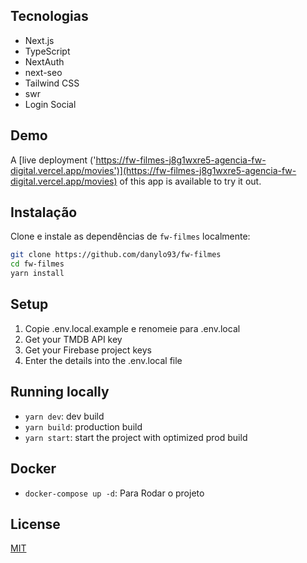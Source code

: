 
## Tecnologias

* Next.js
* TypeScript
* NextAuth
* next-seo
* Tailwind CSS
* swr
* Login Social

## Demo

A [live deployment ('https://fw-filmes-j8g1wxre5-agencia-fw-digital.vercel.app/movies')](https://fw-filmes-j8g1wxre5-agencia-fw-digital.vercel.app/movies) of this app is available to try it out.
 

## Instalação

Clone e instale as dependências de `fw-filmes` localmente:

```bash 
git clone https://github.com/danylo93/fw-filmes
cd fw-filmes
yarn install
```

## Setup

1. Copie .env.local.example e renomeie para .env.local
2. Get your TMDB API key
3. Get your Firebase project keys
4. Enter the details into the .env.local file
    
## Running locally

* `yarn dev`: dev build
* `yarn build`: production build
* `yarn start`: start the project with optimized prod build

## Docker

* `docker-compose up -d`: Para Rodar o projeto

    
## License

[MIT](https://choosealicense.com/licenses/mit/)
